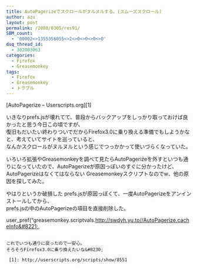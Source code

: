 ```yaml
---
title: AutoPagerizeでスクロールがヌルヌルする。(スムーズスクロール)
author: azu
layout: post
permalink: /2008/0305/res91/
SBM_count:
  - '00002<>1355356055<>2<>0<>0<>0<>0'
dsq_thread_id:
  - 302003063
categories:
  - Firefox
  - Greasemonkey
tags:
  - Firefox
  - Greasemonkey
  - トラブル
---
```

[AutoPagerize – Userscripts.org][1]

いきなりprefs.jsが壊れてて、普段からバックアップをしっかり取っておけば良かったと思う今日この頃ですが、  
復旧もだいたい終わりついでだからFirefox3.0に乗り換える準備でもしようかなと、考えていてサイトを巡っていると、  
なんかスクロールがヌルヌルという感じでつっかかって使いづらくなっていた。

いろいろ拡張やGreasemonkeyを調べて見たらAutoPagerizeを外すといつも通りになっていたので、AutoPagerizeが原因っぽいのすぐに分かったけど、  
AutoPagerizeはなくてはならない Greasemonkeyスクリプトなのでw、他の原因を探してみた。

やはりというか破損した prefs.jsが原因っぽくて、一度AutoPagerizeをアンインストールしてから、  
prefs.jsの中のAutoPagerizeの項目を直接削除した。

user_pref(&#8220;greasemonkey.scriptvals.http://swdyh.yu.to//AutoPagerize.cacheInfo&#8221;,  
~~~~

これでいつも通りに戻ったので一安心。  
そろそろFirefox3.0に乗り換えたいな&#8230;

 [1]: http://userscripts.org/scripts/show/8551